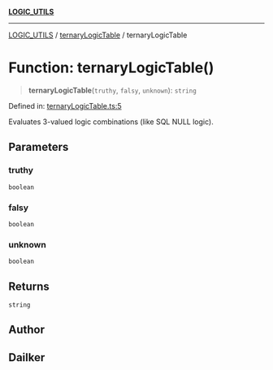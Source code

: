 [**LOGIC_UTILS**](../../README.md)

***

[LOGIC_UTILS](../../README.md) / [ternaryLogicTable](../README.md) / ternaryLogicTable

# Function: ternaryLogicTable()

> **ternaryLogicTable**(`truthy`, `falsy`, `unknown`): `string`

Defined in: [ternaryLogicTable.ts:5](https://github.com/dailker/everyutil/blob/9b590f3b464c4883aa51a0e840c616072d918dc8/src/logic/ternaryLogicTable.ts#L5)

Evaluates 3-valued logic combinations (like SQL NULL logic).

## Parameters

### truthy

`boolean`

### falsy

`boolean`

### unknown

`boolean`

## Returns

`string`

## Author

## Dailker
